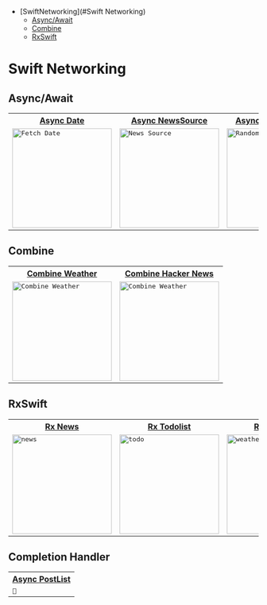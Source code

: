 * [SwiftNetworking](#Swift Networking)
  * [Async/Await](##Async/Await)
  * [Combine](##Combine)
  * [RxSwift](##RxSwift)

# Swift Networking

## Async/Await
<table>
  <tr>
    <th>
     <a href="https://github.com/JooYoo/swift-networking/tree/async-await/AsyncAwaitFetchDate">Async Date</a>
    </th>
    <th>
     <a href="https://github.com/JooYoo/swift-networking/tree/async-await/NewsSource">Async NewsSource</a>
    </th>
     <th>
     <a href="https://github.com/JooYoo/swift-networking/tree/async-await/random-image-quote">Async RandomQuote</a>
    </th>
  </tr>
  <tr>
    <td>
      <kbd><img src="https://user-images.githubusercontent.com/12739843/198560484-a4d063a5-a6a5-4af2-85ae-b68ae9894241.gif" width="200px" alt="Fetch Date"/></kbd>
    </td> 
    <td>
      <kbd>
        <img src="https://user-images.githubusercontent.com/12739843/199783178-f35823df-d490-4c2f-a9f5-81b3497b8c92.gif" width="200px" alt="News Source"/>
      </kbd>
    </td>
    <td>
      <kbd>
        <img src="https://user-images.githubusercontent.com/12739843/202233516-080a5aa0-53be-4996-ad58-57673cb8f39c.gif" width="200px" alt="Random image quote"/>
      </kbd>
    </td>
  </tr>
</table>


## Combine
<table>
  <tr>
    <th>
     <a href="https://github.com/JooYoo/swift-networking/tree/combine/combine-weather">Combine Weather</a>
    </th>
    <th>
     <a href="https://github.com/JooYoo/swift-networking/tree/combine/hacker-news">Combine Hacker News</a>
    </th>
  </tr>
  <tr>
    <td>
      <kbd>
        <img src="https://user-images.githubusercontent.com/12739843/199968150-b3c83988-de44-4c0e-8b0f-3a48178bed54.gif" width="200px" alt="Combine Weather"/>
      </kbd>
    </td>
     <td>
      <kbd>
        <img src="https://user-images.githubusercontent.com/12739843/203123558-1dbc63c2-7a2c-4a5c-a350-ffda4fe586e7.gif" width="200px" alt="Combine Weather"/>              
      </kbd>
    </td> 
  </tr>
</table>

## RxSwift
<table>
  <tr>
    <th>
     <a href="https://github.com/JooYoo/swift-networking/tree/rxswift/News">Rx News</a>
    </th>
     <th>
     <a href="https://github.com/JooYoo/swift-networking/tree/rxswift/TodoList">Rx Todolist</a>
    </th>
     <th>
     <a href="https://github.com/JooYoo/swift-networking/tree/rxswift/Weather">Rx Weather</a>
    </th>
    <th>
     <a href="https://github.com/JooYoo/swift-networking/tree/rxswift/v_player">Rx Player</a>
    </th>
  </tr>
  <tr>
    <td>
      <kbd>
        <img src="https://user-images.githubusercontent.com/12739843/185584963-79d8c424-d560-43c9-be27-ca61d33accb7.gif" width="200px" alt="news"/>
      </kbd>
    </td>
    <td>
      <kbd>
        <img src="https://user-images.githubusercontent.com/12739843/185155327-adc16fed-cb79-4bd2-b194-c4de863bc057.gif" width="200px" alt="todo"/>
      </kbd>
    </td>
    <td>
      <kbd>
        <img src="https://user-images.githubusercontent.com/12739843/186199779-4afa21e5-fcc3-4ec8-95b3-d2e87ab36c0c.gif" width="200px" alt="weather"/>
      </kbd>
    </td>
    <td>
      <kbd>
        <img src="https://user-images.githubusercontent.com/12739843/187738955-6c89a0bc-2230-4869-8223-5663c3ca76c6.gif" width="200px" alt="uikit videoPlayer"/>
      </kbd>
    </td>
  </tr>
</table>

## Completion Handler
<table>
   <tr>
    <th>
      <a href="https://github.com/JooYoo/swift-networking/tree/async-await/AsyncPostList">Async PostList</a>
    </th>
  </tr>
  <tr>
    <td>
      <kbd>
        🍃
      </kbd>
    </td>
  </tr>
</table>
